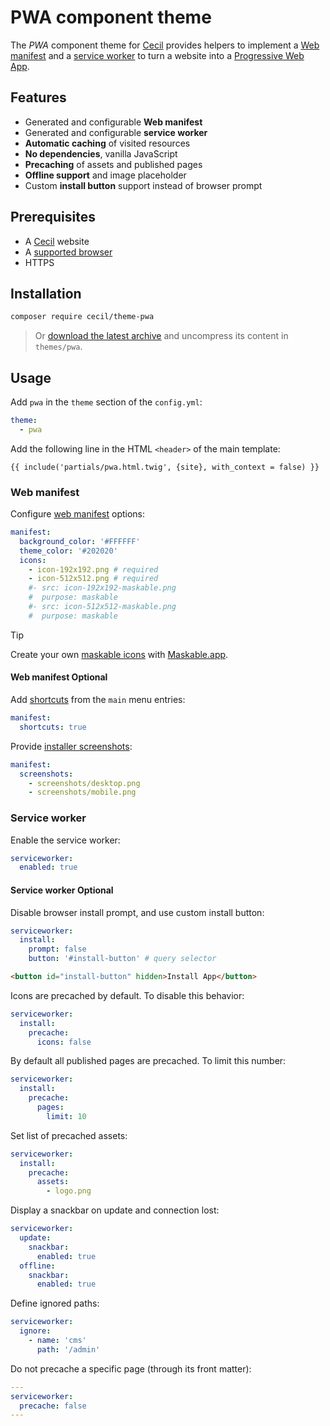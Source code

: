 # PWA component theme

The _PWA_ component theme for [Cecil](https://cecil.app) provides helpers to implement a [Web manifest](https://developer.mozilla.org/docs/Web/Manifest) and a [service worker](https://developer.mozilla.org/docs/Web/API/Service_Worker_API) to turn a website into a [Progressive Web App](https://web.dev/explore/progressive-web-apps).

## Features

- Generated and configurable **Web manifest**
- Generated and configurable **service worker**
- **Automatic caching** of visited resources
- **No dependencies**, vanilla JavaScript
- **Precaching** of assets and published pages
- **Offline support** and image placeholder
- Custom **install button** support instead of browser prompt

## Prerequisites

- A [Cecil](https://cecil.app) website
- A [supported browser](https://caniuse.com/serviceworkers)
- HTTPS

## Installation

```bash
composer require cecil/theme-pwa
```

> Or [download the latest archive](https://github.com/Cecilapp/theme-pwa/releases/latest/) and uncompress its content in `themes/pwa`.

## Usage

Add `pwa` in the `theme` section of the `config.yml`:

```yaml
theme:
  - pwa
```

Add the following line in the HTML `<header>` of the main template:

```twig
{{ include('partials/pwa.html.twig', {site}, with_context = false) }}
```

### Web manifest

Configure [web manifest](https://developer.mozilla.org/docs/Web/Manifest) options:

```yaml
manifest:
  background_color: '#FFFFFF'
  theme_color: '#202020'
  icons:
    - icon-192x192.png # required
    - icon-512x512.png # required
    #- src: icon-192x192-maskable.png
    #  purpose: maskable
    #- src: icon-512x512-maskable.png
    #  purpose: maskable
```

> [!TIP]
> Create your own [maskable icons](https://web.dev/articles/maskable-icon) with [Maskable.app](https://maskable.app/editor).

#### Web manifest Optional

Add [shortcuts](https://developer.mozilla.org/docs/Web/Manifest/shortcuts) from the `main` menu entries:

```yaml
manifest:
  shortcuts: true
```

Provide [installer screenshots](https://developer.mozilla.org/docs/Web/Manifest/screenshots):

```yaml
manifest:
  screenshots:
    - screenshots/desktop.png
    - screenshots/mobile.png
```

### Service worker

Enable the service worker:

```yaml
serviceworker:
  enabled: true
```

#### Service worker Optional

Disable browser install prompt, and use custom install button:

```yaml
serviceworker:
  install:
    prompt: false
    button: '#install-button' # query selector
```

```html
<button id="install-button" hidden>Install App</button>
```

Icons are precached by default. To disable this behavior:

```yaml
serviceworker:
  install:
    precache:
      icons: false
```

By default all published pages are precached. To limit this number:

```yaml
serviceworker:
  install:
    precache:
      pages:
        limit: 10
```

Set list of precached assets:

```yaml
serviceworker:
  install:
    precache:
      assets:
        - logo.png
```

Display a snackbar on update and connection lost:

```yaml
serviceworker:
  update:
    snackbar:
      enabled: true
  offline:
    snackbar:
      enabled: true
```

Define ignored paths:

```yaml
serviceworker:
  ignore:
    - name: 'cms'
      path: '/admin'
```

Do not precache a specific page (through its front matter):

```yaml
---
serviceworker:
  precache: false
---
```
